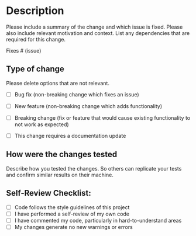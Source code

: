 # Description

Please include a summary of the change and which issue is fixed. Please also include relevant motivation and context. List any dependencies that are required for this change.

Fixes # (issue)


## Type of change

Please delete options that are not relevant.

- [ ] Bug fix (non-breaking change which fixes an issue)
- [ ] New feature (non-breaking change which adds functionality)
- [ ] Breaking change (fix or feature that would cause existing functionality to not work as expected)
- [ ] This change requires a documentation update


## How were the changes tested

Describe how you tested the changes. So others can replicate your tests and confirm similar results on their machine.


## Self-Review Checklist:

- [ ] Code follows the style guidelines of this project
- [ ] I have performed a self-review of my own code
- [ ] I have commented my code, particularly in hard-to-understand areas
- [ ] My changes generate no new warnings or errors
